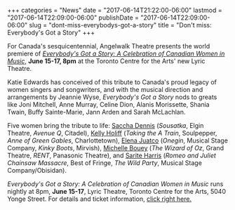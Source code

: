 +++
categories = "News"
date = "2017-06-14T21:22:00-06:00"
lastmod = "2017-06-14T22:09:00-06:00"
publishDate = "2017-06-14T22:09:00-06:00"
slug = "dont-miss-everybodys-got-a-story"
title = "Don&#039;t miss: Everybody&#039;s Got a Story"
+++

For Canada's sesquicentennial, Angelwalk Theatre presents the world premiere of [*Everybody's Got a Story: A Celebration of Canadian Women in Music*](https://www.angelwalk.ca/everybodys-got-a-story.html), **June 15-17, 8pm** at the Toronto Centre for the Arts' new Lyric Theatre.

Katie Edwards has conceived of this tribute to Canada's proud legacy of women singers and songwriters, and with the musical direction and arrangements by Jeannie Wyse, *Everybody's Got a Story* nods to greats like Joni Mitchell, Anne Murray, Celine Dion, Alanis Morissette, Shania Twain, Buffy Sainte-Marie, Jann Arden and Sarah McLachlan.

Five women bring the tribute to life: [Saccha Dennis](http://www.sacchadennis.com/) (*Sousatka*, Elgin Theatre, *Avenue Q*, Citadel), [Kelly Holiff](http://www.kellyholiff.com/K/Hit_That_Jive_Jack__Heart_and_Stroke_Benefit_Concert_2015.html) (*Taking the A Train*, Soulpepper, *Anne of Green Gables*, Charlottetown), [Elena Juatco](http://elenajuatco.ca/) (*Onegin*, Musical Stage Company, *Kinky Boots*, Mirvish), [Michelle Bouey](https://twitter.com/michbouey) (*The Wizard of Oz*, Grand Theatre, *RENT*, Panasonic Theatre), and [Sarite Harris](https://twitter.com/sariteha) (*Romeo and Juliet Chainsaw Massacre*, Best of Fringe, *The Wild Party*, Musical Stage Company/Obisidan).

*Everybody's Got a Story: A Celebration of Canadian Women in Music* runs nightly at 8pm, **June 15-17**, Lyric Theatre, Toronto Centre for the Arts, 5040 Yonge Street. For details and ticket information, [click right here.](https://www.angelwalk.ca/everybodys-got-a-story.html)

